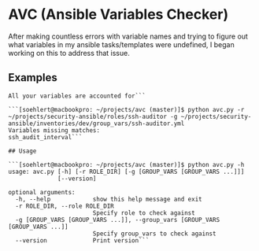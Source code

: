# AVC (Ansible Variables Checker)

After making countless errors with variable names and trying to figure out what variables in my ansible tasks/templates were undefined, I began working on this to address that issue.

## Examples

```[soehlert@macbookpro: ~/projects/avc (master)]$ python avc.py -r ~/projects/cu-ansible/roles/packages/ -g ~/projects/cu-ansible/group_vars/all/packages.yml
All your variables are accounted for```

```[soehlert@macbookpro: ~/projects/avc (master)]$ python avc.py -r ~/projects/security-ansible/roles/ssh-auditor -g ~/projects/security-ansible/inventories/dev/group_vars/ssh-auditor.yml
Variables missing matches:
ssh_audit_interval```

## Usage

```[soehlert@macbookpro: ~/projects/avc (master)]$ python avc.py -h
usage: avc.py [-h] [-r ROLE_DIR] [-g [GROUP_VARS [GROUP_VARS ...]]]
              [--version]

optional arguments:
  -h, --help            show this help message and exit
  -r ROLE_DIR, --role ROLE_DIR
                        Specify role to check against
  -g [GROUP_VARS [GROUP_VARS ...]], --group_vars [GROUP_VARS [GROUP_VARS ...]]
                        Specify group_vars to check against
  --version             Print version```
